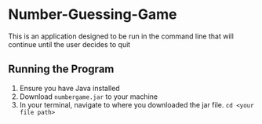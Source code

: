 # Number-Guessing-Game
This is an application designed to be run in the command line that will continue until the user decides to quit

## Running the Program
1. Ensure you have Java installed
2. Download `numbergame.jar` to your machine
3. In your terminal, navigate to where you downloaded the jar file.        `cd <your file path>`
